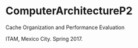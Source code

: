 # ComputerArchitectureP2
Cache Organization and Performance Evaluation

ITAM, Mexico City.
Spring 2017.

